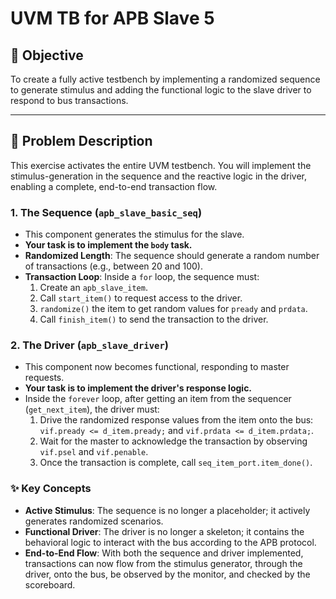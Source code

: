 # UVM TB for APB Slave 5

## 🎯 Objective

To create a fully active testbench by implementing a randomized sequence to generate stimulus and adding the functional logic to the slave driver to respond to bus transactions.

---

## 📝 Problem Description

This exercise activates the entire UVM testbench. You will implement the stimulus-generation in the sequence and the reactive logic in the driver, enabling a complete, end-to-end transaction flow.

### 1. The Sequence (`apb_slave_basic_seq`)

-   This component generates the stimulus for the slave.
-   **Your task is to implement the `body` task.**
-   **Randomized Length**: The sequence should generate a random number of transactions (e.g., between 20 and 100).
-   **Transaction Loop**: Inside a `for` loop, the sequence must:
    1.  Create an `apb_slave_item`.
    2.  Call `start_item()` to request access to the driver.
    3.  `randomize()` the item to get random values for `pready` and `prdata`.
    4.  Call `finish_item()` to send the transaction to the driver.

### 2. The Driver (`apb_slave_driver`)

-   This component now becomes functional, responding to master requests.
-   **Your task is to implement the driver's response logic.**
-   Inside the `forever` loop, after getting an item from the sequencer (`get_next_item`), the driver must:
    1.  Drive the randomized response values from the item onto the bus: `vif.pready <= d_item.pready;` and `vif.prdata <= d_item.prdata;`.
    2.  Wait for the master to acknowledge the transaction by observing `vif.psel` and `vif.penable`.
    3.  Once the transaction is complete, call `seq_item_port.item_done()`.

### ✨ Key Concepts

-   **Active Stimulus**: The sequence is no longer a placeholder; it actively generates randomized scenarios.
-   **Functional Driver**: The driver is no longer a skeleton; it contains the behavioral logic to interact with the bus according to the APB protocol.
-   **End-to-End Flow**: With both the sequence and driver implemented, transactions can now flow from the stimulus generator, through the driver, onto the bus, be observed by the monitor, and checked by the scoreboard.
